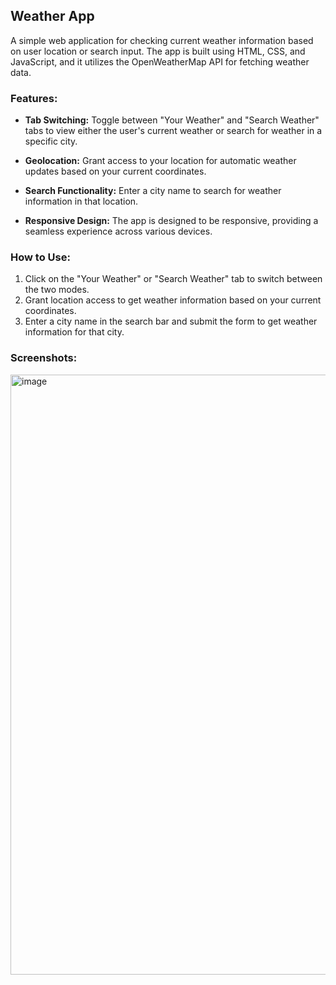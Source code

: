 
## Weather App

A simple web application for checking current weather information based on user location or search input. The app is built using HTML, CSS, and JavaScript, and it utilizes the OpenWeatherMap API for fetching weather data.

### Features:

- **Tab Switching:** Toggle between "Your Weather" and "Search Weather" tabs to view either the user's current weather or search for weather in a specific city.

- **Geolocation:** Grant access to your location for automatic weather updates based on your current coordinates.

- **Search Functionality:** Enter a city name to search for weather information in that location.

- **Responsive Design:** The app is designed to be responsive, providing a seamless experience across various devices.

### How to Use:

1. Click on the "Your Weather" or "Search Weather" tab to switch between the two modes.
2. Grant location access to get weather information based on your current coordinates.
3. Enter a city name in the search bar and submit the form to get weather information for that city.

### Screenshots:
<img width="960" alt="image" src="https://github.com/Rohi2003/WEATHER-APP/assets/87049122/2f1f289f-ea50-44c5-90cf-d5309abd18dc">

